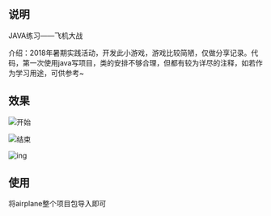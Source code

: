 ## 说明

JAVA练习——飞机大战

介绍：2018年暑期实践活动，开发此小游戏，游戏比较简陋，仅做分享记录。代码，第一次使用java写项目，类的安排不够合理，但都有较为详尽的注释，如若作为学习用途，可供参考~

## 效果

![开始](https://blog.zggsong.cn/usr/uploads/2019/07/3030338017.png)

![结束](https://blog.zggsong.cn/usr/uploads/2019/07/2232010432.png)

![ing](https://blog.zggsong.cn/usr/uploads/2019/07/1398788034.png)

## 使用

将airplane整个项目包导入即可
